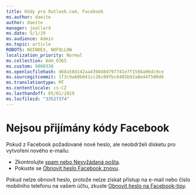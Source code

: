 ```yaml
---
title: Kódy pro Outlook.com, Facebook
ms.author: daeite
author: daeite
manager: joallard
ms.date: 5/1/19
ms.audience: Admin
ms.topic: article
ROBOTS: NOINDEX, NOFOLLOW
localization_priority: Normal
ms.collection: Adm_O365
ms.custom: 9000338
ms.openlocfilehash: d68a58d142aa4398d8d797741e7f1594a06dc9ce
ms.sourcegitcommit: 1f3c9a60b041cc26c09fbc6485b92a8e44f500d6
ms.translationtype: MT
ms.contentlocale: cs-CZ
ms.lasthandoff: 05/01/2019
ms.locfileid: "33527374"
---
```

# <a name="not-receiving-facebook-codes"></a>Nejsou přijímány kódy Facebook

Pokud z Facebook požadované nové heslo, ale neobdrželi disketu pro vytvoření nového e-mailu:

- Zkontrolujte [spam nebo Nevyžádaná pošta](https://outlook.live.com/mail/junkemail).
- Pokuste se [Obnovit heslo Facebook znovu](https://www.facebook.com/help/213395615347144?helpref=faq_content).

Pokud nelze obnovit heslo, protože nelze získat přístup na e-mail nebo číslo mobilního telefonu na vašem účtu, zkuste [Obnovit heslo na Facebook-tipy](https://www.facebook.com/help/218815984812734).